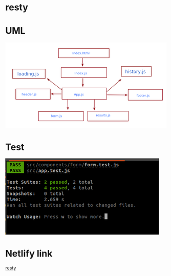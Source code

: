 # resty

# UML  
![](./img/umlstore.png)

# Test 
![](./img/apptest.png)

# Netlify link
[resty](https://6140be4d6ce13000081de48e--hopeful-lamport-c6e2ec.netlify.app/)